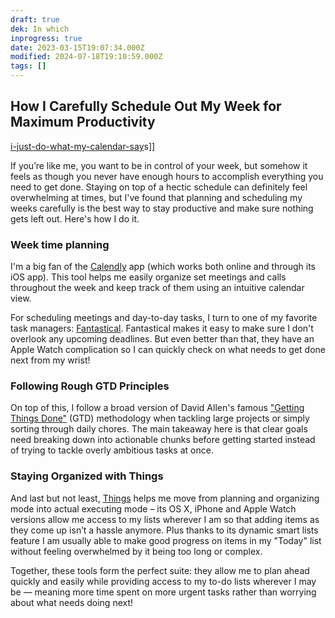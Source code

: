 ```yaml
---
draft: true
dek: In which
inprogress: true
date: 2023-03-15T19:07:34.000Z
modified: 2024-07-18T19:10:59.000Z
tags: []
---
```

## How I Carefully Schedule Out My Week for Maximum Productivity

[i-just-do-what-my-calendar-say](i-just-do-what-my-calendar-say)s]]

If you’re like me, you want to be in control of your week, but somehow it feels as though you never have enough hours to accomplish everything you need to get done. Staying on top of a hectic schedule can definitely feel overwhelming at times, but I've found that planning and scheduling my weeks carefully is the best way to stay productive and make sure nothing gets left out. Here's how I do it.

### Week time planning

I'm a big fan of the [Calendly](https://calendly.com/) app (which works both online and through its iOS app). This tool helps me easily organize set meetings and calls throughout the week and keep track of them using an intuitive calendar view.

For scheduling meetings and day-to-day tasks, I turn to one of my favorite task managers: [Fantastical](https://flexibits.com/fantastical). Fantastical makes it easy to make sure I don't overlook any upcoming deadlines. But even better than that, they have an Apple Watch complication so I can quickly check on what needs to get done next from my wrist!

### Following Rough GTD Principles

On top of this, I follow a broad version of David Allen's famous ["Getting Things Done"](https://gettingthingsdone.com) (GTD) methodology when tackling large projects or simply sorting through daily chores. The main takeaway here is that clear goals need breaking down into actionable chunks before getting started instead of trying to tackle overly ambitious tasks at once.

### Staying Organized with Things

And last but not least, [Things](https://culturedcode.com/things/) helps me move from planning and organizing mode into actual executing mode – its OS X, iPhone and Apple Watch versions allow me access to my lists wherever I am so that adding items as they come up isn’t a hassle anymore. Plus thanks to its dynamic smart lists feature I am usually able to make good progress on items in my "Today" list without feeling overwhelmed by it being too long or complex.

Together, these tools form the perfect suite: they allow me to plan ahead quickly and easily while providing access to my to-do lists wherever I may be — meaning more time spent on more urgent tasks rather than worrying about what needs doing next!
